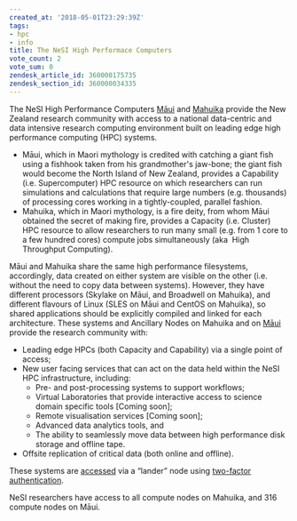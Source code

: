 ```yaml
---
created_at: '2018-05-01T23:29:39Z'
tags:
- hpc
- info
title: The NeSI High Performace Computers
vote_count: 2
vote_sum: 0
zendesk_article_id: 360000175735
zendesk_section_id: 360000034335
---
```


The NeSI High Performance Computers
[Māui](Maui.md) and
[Mahuika](Mahuika.md) provide
the New Zealand research community with access to a national
data-centric and data intensive research computing environment built on
leading edge high performance computing (HPC) systems.

- Māui, which in Maori mythology is credited with catching a giant
    fish using a fishhook taken from his grandmother's jaw-bone; the
    giant fish would become the North Island of New Zealand, provides a
    Capability (i.e. Supercomputer) HPC resource on which researchers
    can run simulations and calculations that require large numbers
    (e.g. thousands) of processing cores working in a tightly-coupled,
    parallel fashion.
- Mahuika, which in Maori mythology, is a fire deity, from whom Māui
    obtained the secret of making fire, provides a Capacity (i.e.
    Cluster) HPC resource to allow researchers to run many small (e.g.
    from 1 core to a few hundred cores) compute jobs simultaneously
    (aka  High Throughput Computing).

Māui and Mahuika share the same high performance filesystems,
accordingly, data created on either system are visible on the other
(i.e. without the need to copy data between systems). However, they have
different processors (Skylake on Māui, and Broadwell on Mahuika), and
different flavours of Linux (SLES on Māui and CentOS on Mahuika), so
shared applications should be explicitly compiled and linked for each
architecture. These systems and Ancillary Nodes on Mahuika and
on [Māui](Maui.md)  provide
the research community with:

- Leading edge HPCs (both Capacity and Capability) via a single point
    of access;
- New user facing services that can act on the data held within the NeSI HPC infrastructure, including:
  - Pre- and post-processing systems to support workflows;
  - Virtual Laboratories that provide interactive access to science domain specific tools \[Coming soon\];
  - Remote visualisation services \[Coming soon\];
  - Advanced data analytics tools, and
  - The ability to seamlessly move data between high performance disk storage and offline tape.
- Offsite replication of critical data (both online and offline).

These systems are
[accessed](Choosing_and_Configuring_Software_for_Connecting_to_the_Clusters.md)
via a “lander” node using [two-factor authentication](Setting_Up_Two_Factor_Authentication.md).

NeSI researchers have access to all compute nodes on Mahuika, and 316
compute nodes on Māui.
